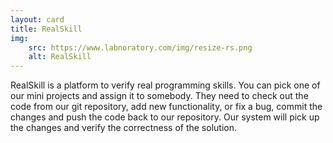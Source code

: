 ```yaml
---
layout: card
title: RealSkill
img:
    src: https://www.labnoratory.com/img/resize-rs.png
    alt: RealSkill
---
```


RealSkill is a platform to verify real programming skills. You can pick one of our mini projects and assign it to somebody. They need to check out the code from our git repository, add new functionality, or fix a bug, commit the changes and push the code back to our repository. Our system will pick up the changes and verify the correctness of the solution.
